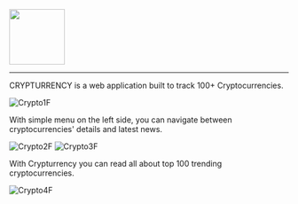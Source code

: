 <img src="https://user-images.githubusercontent.com/116014222/210400202-db8e2784-0a64-44db-827d-760ead71da53.png" width="100" height="100">

___________________________________________________________________________________________________________________________________________

CRYPTURRENCY is a web application built to track 100+ Cryptocurrencies.

![Crypto1F](https://user-images.githubusercontent.com/116014222/210400574-4fbbe9ea-ae84-4adb-aea3-ce071e03f448.png)


With simple menu on the left side, you can navigate between cryptocurrencies' details and latest news.

![Crypto2F](https://user-images.githubusercontent.com/116014222/210400867-d2ce6bcc-ea79-4533-8a5d-ccebc419995a.png)
![Crypto3F](https://user-images.githubusercontent.com/116014222/210400884-e976b588-c31f-4f65-a1f5-985fb1c082dc.png)


With Crypturrency you can read all about top 100 trending cryptocurrencies.

![Crypto4F](https://user-images.githubusercontent.com/116014222/210401109-842684ed-6be4-4640-b63f-ba918ea01995.png)

